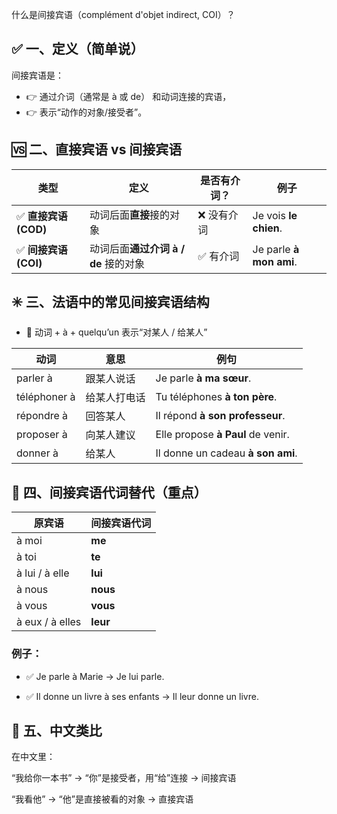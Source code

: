 什么是间接宾语（complément d'objet indirect, COI）？

## ✅ 一、定义（简单说）
间接宾语是：
- 👉 通过介词（通常是 à 或 de） 和动词连接的宾语，
- 👉 表示“动作的对象/接受者”。

## 🆚 二、直接宾语 vs 间接宾语

| 类型 | 定义  | 是否有介词？ | 例子 |
| ---- | ------ | --- | ---- |
| ✅ **直接宾语 (COD)** | 动词后面**直接**接的对象           | ❌ 没有介词 | Je vois **le chien**.   |
| ✅ **间接宾语 (COI)** | 动词后面**通过介词 à / de** 接的对象 | ✅ 有介词  | Je parle **à mon ami**. |

## ✳️ 三、法语中的常见间接宾语结构
- 🔹 动词 + à + quelqu’un
表示“对某人 / 给某人”

| 动词   | 意思  | 例句    |
| -------- | ------ | -------- |
| parler à     | 跟某人说话  | Je parle **à ma sœur**.    |
| téléphoner à | 给某人打电话 | Tu téléphones **à ton père**.  |
| répondre à   | 回答某人   | Il répond **à son professeur**.   |
| proposer à   | 向某人建议  | Elle propose **à Paul** de venir. |
| donner à     | 给某人    | Il donne un cadeau **à son ami**. |

## 🔄 四、间接宾语代词替代（重点）

| 原宾语   | 间接宾语代词   |
| ------- | ---- |
| à moi           | **me**   |
| à toi           | **te**   |
| à lui / à elle  | **lui**  |
| à nous          | **nous** |
| à vous          | **vous** |
| à eux / à elles | **leur** |

### 例子：

- ✅ Je parle à Marie → Je lui parle.

- ✅ Il donne un livre à ses enfants → Il leur donne un livre.

## 📌 五、中文类比
在中文里：

“我给你一本书”
→ “你”是接受者，用“给”连接 → 间接宾语

“我看他”
→ “他”是直接被看的对象 → 直接宾语
